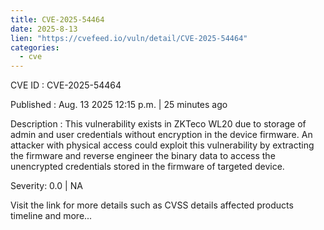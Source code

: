 ```yaml
--- 
title: CVE-2025-54464
date: 2025-8-13
lien: "https://cvefeed.io/vuln/detail/CVE-2025-54464"
categories:
  - cve
---
```


CVE ID : CVE-2025-54464

Published :  Aug. 13
2025
12:15 p.m. | 25 minutes ago

Description : This vulnerability exists in ZKTeco WL20 due to storage of admin and user credentials without encryption in the device firmware. An attacker with physical access could exploit this vulnerability by extracting the firmware and reverse engineer the binary data to access the unencrypted credentials stored in the firmware of targeted device.

Severity: 0.0 | NA

Visit the link for more details
such as CVSS details
affected products
timeline
and more...
